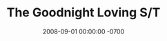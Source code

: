 ---
layout: music
title:  "The Goodnight Loving S/T"
date:   2008-09-01 00:00:00 -0700
categories: music
image: /img/optimized/the-goodnight-loving-self-titled.jpg
image_thumb: /img/thumbs/JPEG/the-goodnight-loving-self-titled.jpg
tracks: [Safe At Home, Blank Day Parade, Colin Attends A Party, Take You Home, Mad Is The Man, Junkfire, Nerve Mountain, Ol' Geraldine, We're In A Place, Over You, Cause A Scene, Drag]
labels: [Dusty Medical, Wild Honey, Off the Hip]
format: LP / CD
embed: '<iframe style="border: 0; width: 350px; height: 472px;" src="https://bandcamp.com/EmbeddedPlayer/album=1425023435/size=large/bgcol=333333/linkcol=FAFAFA/artwork=none/transparent=true/" seamless><a href="http://wildhoneyrecords.bandcamp.com/album/s-t-2">s/t by The Goodnight Loving</a></iframe>'
buy_link: http://dustymedical.com/DMR-15.html
---